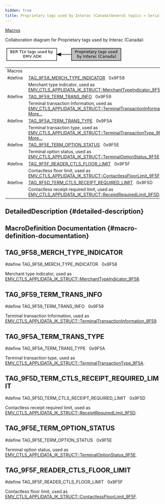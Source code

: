 ```yaml
---
hidden: true
title: Proprietary tags used by Interac (Canada)General topics » Serialization » BER TLV tags used by EMV ADK
---
```


[Macros](#define-members)

Collaboration diagram for Proprietary tags used by Interac (Canada):

![](group___i_n_t_e_r_a_c___t_a_g_s.png)

|  |  |
|----|----|
| Macros |  |
| #define  | [TAG_9F58_MERCH_TYPE_INDICATOR](#ga3ed9a0cea5a7839c74d034c22605ba7e)   0x9F58 |
|   | Merchant type indicator, used as <a href="group___d_e_f___c_o_n_f___a_p_p_l_i.md#a465adca1bc35480a254eb4838faebcc3">EMV_CTLS_APPLIDATA_IK_STRUCT::MerchantTypeIndicator_9F58</a>. [More\...](#ga3ed9a0cea5a7839c74d034c22605ba7e)<br/> |
| #define  | [TAG_9F59_TERM_TRANS_INFO](#ga265e19e0b9a6af6ef7419d91671beb5b)   0x9F59 |
|   | Terminal transaction Information, used as <a href="group___d_e_f___c_o_n_f___a_p_p_l_i.md#ade0c4ac55e26f27eac5de04d17e3abd4">EMV_CTLS_APPLIDATA_IK_STRUCT::TerminalTransactionInformation_9F59</a>. [More\...](#ga265e19e0b9a6af6ef7419d91671beb5b)<br/> |
| #define  | [TAG_9F5A_TERM_TRANS_TYPE](#gae3a0c1352ba2253bf4989940364d079c)   0x9F5A |
|   | Terminal transaction type, used as <a href="group___d_e_f___c_o_n_f___a_p_p_l_i.md#a4f0a93ccab7b6ac23efaf3f217334b85">EMV_CTLS_APPLIDATA_IK_STRUCT::TerminalTransactionType_9F5A</a>. [More\...](#gae3a0c1352ba2253bf4989940364d079c)<br/> |
| #define  | [TAG_9F5E_TERM_OPTION_STATUS](#gadd1fedce8a2aa1b6490126943b541121)   0x9F5E |
|   | Terminal option status, used as <a href="group___d_e_f___c_o_n_f___a_p_p_l_i.md#a0cad3c3036a97f0d58b6833899a022ae">EMV_CTLS_APPLIDATA_IK_STRUCT::TerminalOptionStatus_9F5E</a>. [More\...](#gadd1fedce8a2aa1b6490126943b541121)<br/> |
| #define  | [TAG_9F5F_READER_CTLS_FLOOR_LIMIT](#ga81000799324cec4dab00c2953f56cb3a)   0x9F5F |
|   | Contactless floor limit, used as <a href="group___d_e_f___c_o_n_f___a_p_p_l_i.md#aa5083de092cef846211943e89a6ce570">EMV_CTLS_APPLIDATA_IK_STRUCT::ContactlessFloorLimit_9F5F</a>. [More\...](#ga81000799324cec4dab00c2953f56cb3a)<br/> |
| #define  | [TAG_9F5D_TERM_CTLS_RECEIPT_REQUIRED_LIMIT](#ga9f229147f1568804b2dd19cd5e107d86)   0x9F5D |
|   | Contactless receipt required limit, used as <a href="group___d_e_f___c_o_n_f___a_p_p_l_i.md#ab8bfa6b648fce4c5fd7101c9204b609a">EMV_CTLS_APPLIDATA_IK_STRUCT::ReceiptRequiredLimit_9F5D</a>. [More\...](#ga9f229147f1568804b2dd19cd5e107d86)<br/> |

## DetailedDescription {#detailed-description}

## MacroDefinition Documentation {#macro-definition-documentation}

## TAG_9F58_MERCH_TYPE_INDICATOR <a href="#ga3ed9a0cea5a7839c74d034c22605ba7e" id="ga3ed9a0cea5a7839c74d034c22605ba7e"></a>

<p>#define TAG_9F58_MERCH_TYPE_INDICATOR   0x9F58</p>

Merchant type indicator, used as <a href="group___d_e_f___c_o_n_f___a_p_p_l_i.md#a465adca1bc35480a254eb4838faebcc3">EMV_CTLS_APPLIDATA_IK_STRUCT::MerchantTypeIndicator_9F58</a>.

## TAG_9F59_TERM_TRANS_INFO <a href="#ga265e19e0b9a6af6ef7419d91671beb5b" id="ga265e19e0b9a6af6ef7419d91671beb5b"></a>

<p>#define TAG_9F59_TERM_TRANS_INFO   0x9F59</p>

Terminal transaction Information, used as <a href="group___d_e_f___c_o_n_f___a_p_p_l_i.md#ade0c4ac55e26f27eac5de04d17e3abd4">EMV_CTLS_APPLIDATA_IK_STRUCT::TerminalTransactionInformation_9F59</a>.

## TAG_9F5A_TERM_TRANS_TYPE <a href="#gae3a0c1352ba2253bf4989940364d079c" id="gae3a0c1352ba2253bf4989940364d079c"></a>

<p>#define TAG_9F5A_TERM_TRANS_TYPE   0x9F5A</p>

Terminal transaction type, used as <a href="group___d_e_f___c_o_n_f___a_p_p_l_i.md#a4f0a93ccab7b6ac23efaf3f217334b85">EMV_CTLS_APPLIDATA_IK_STRUCT::TerminalTransactionType_9F5A</a>.

## TAG_9F5D_TERM_CTLS_RECEIPT_REQUIRED_LIMIT <a href="#ga9f229147f1568804b2dd19cd5e107d86" id="ga9f229147f1568804b2dd19cd5e107d86"></a>

<p>#define TAG_9F5D_TERM_CTLS_RECEIPT_REQUIRED_LIMIT   0x9F5D</p>

Contactless receipt required limit, used as <a href="group___d_e_f___c_o_n_f___a_p_p_l_i.md#ab8bfa6b648fce4c5fd7101c9204b609a">EMV_CTLS_APPLIDATA_IK_STRUCT::ReceiptRequiredLimit_9F5D</a>.

## TAG_9F5E_TERM_OPTION_STATUS <a href="#gadd1fedce8a2aa1b6490126943b541121" id="gadd1fedce8a2aa1b6490126943b541121"></a>

<p>#define TAG_9F5E_TERM_OPTION_STATUS   0x9F5E</p>

Terminal option status, used as <a href="group___d_e_f___c_o_n_f___a_p_p_l_i.md#a0cad3c3036a97f0d58b6833899a022ae">EMV_CTLS_APPLIDATA_IK_STRUCT::TerminalOptionStatus_9F5E</a>.

## TAG_9F5F_READER_CTLS_FLOOR_LIMIT <a href="#ga81000799324cec4dab00c2953f56cb3a" id="ga81000799324cec4dab00c2953f56cb3a"></a>

<p>#define TAG_9F5F_READER_CTLS_FLOOR_LIMIT   0x9F5F</p>

Contactless floor limit, used as <a href="group___d_e_f___c_o_n_f___a_p_p_l_i.md#aa5083de092cef846211943e89a6ce570">EMV_CTLS_APPLIDATA_IK_STRUCT::ContactlessFloorLimit_9F5F</a>.
